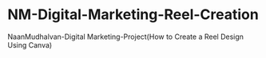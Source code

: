 # NM-Digital-Marketing-Reel-Creation
NaanMudhalvan-Digital Marketing-Project(How to Create a Reel Design Using Canva)
